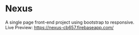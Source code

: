 # Nexus
A single page front-end project using bootstrap to responsive.
<br>
Live Preview: https://nexus-cb657.firebaseapp.com/
